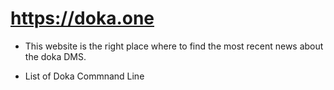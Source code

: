 # https://doka.one

- This website is the right place where to find the most recent news 
about the doka DMS.  

* List of Doka Commnand Line
